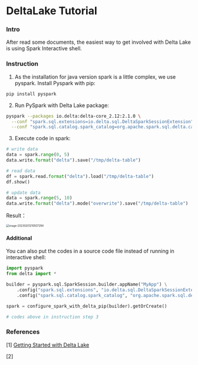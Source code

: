 # DeltaLake Tutorial

### Intro
After read some documents, the easiest way to get involved with Delta Lake is using Spark Interactive shell.

### Instruction

1. As the installation for java version spark is a little complex, we use pyspark. Install Pyspark with pip:

``` bash
pip install pyspark
```

2. Run PySpark with Delta Lake package:

``` bash
pyspark --packages io.delta:delta-core_2.12:2.1.0 \
  --conf "spark.sql.extensions=io.delta.sql.DeltaSparkSessionExtension" \
  --conf "spark.sql.catalog.spark_catalog=org.apache.spark.sql.delta.catalog.DeltaCatalog"
```

3. Execute code in spark:

``` python
# write data
data = spark.range(0, 5)
data.write.format("delta").save("/tmp/delta-table")

# read data
df = spark.read.format("delta").load("/tmp/delta-table")
df.show()

# update data
data = spark.range(5, 10)
data.write.format("delta").mode("overwrite").save("/tmp/delta-table")
```

Result：

<img src="https://xiaohaoxing-1257815318.cos.ap-chengdu.myqcloud.com/image-20230201210507294.png" alt="image-20230201210507294" style="zoom:50%;" />



#### Additional
You can also put the codes in a source code file instead of running in interactive shell:

``` python
import pyspark
from delta import *

builder = pyspark.sql.SparkSession.builder.appName("MyApp") \
    .config("spark.sql.extensions", "io.delta.sql.DeltaSparkSessionExtension") \
    .config("spark.sql.catalog.spark_catalog", "org.apache.spark.sql.delta.catalog.DeltaCatalog")

spark = configure_spark_with_delta_pip(builder).getOrCreate()

# codes above in instruction step 3
```

### References

[1] [Getting Started with Delta Lake](https://delta.io/learn/getting-started)

[2] 
